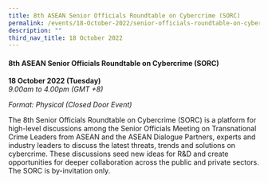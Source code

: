 ```yaml
---
title: 8th ASEAN Senior Officials Roundtable on Cybercrime (SORC)
permalink: /events/18-October-2022/senior-officials-roundtable-on-cybercrime/
description: ""
third_nav_title: 18 October 2022
---
```

#### **8th ASEAN Senior Officials Roundtable on Cybercrime (SORC)**

**18 October 2022 (Tuesday)**  
*9.00am to 4.00pm (GMT +8)*

*Format: Physical (Closed Door Event)*

The 8th Senior Officials Roundtable on Cybercrime (SORC) is a platform for high-level discussions among the Senior Officials Meeting on Transnational Crime Leaders from ASEAN and the ASEAN Dialogue Partners, experts and industry leaders to discuss the latest threats, trends and solutions on cybercrime. These discussions seed new ideas for R&D and create opportunities for deeper collaboration across the public and private sectors. 
The SORC is by-invitation only.